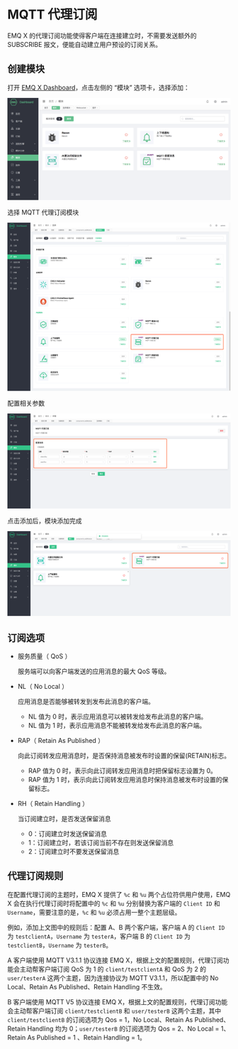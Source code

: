 # MQTT 代理订阅

EMQ X 的代理订阅功能使得客户端在连接建立时，不需要发送额外的 SUBSCRIBE 报文，便能自动建立用户预设的订阅关系。

## 创建模块

打开 [EMQ X Dashboard](http://127.0.0.1:18083/#/modules)，点击左侧的 “模块” 选项卡，选择添加：

![image-20200927213049265](../.gitbook/assets/modules.png)

选择 MQTT 代理订阅模块

![image-20200927213049265](../.gitbook/assets/mod_subscriptions_1.png)

配置相关参数

![image-20200927213049265](../.gitbook/assets/mod_subscriptions_2.png)

点击添加后，模块添加完成

![image-20200927213049265](../.gitbook/assets/mod_subscriptions_3.png)

## 订阅选项

* 服务质量（ QoS ）

  服务端可以向客户端发送的应用消息的最大 QoS 等级。

* NL（ No Local ）

  应用消息是否能够被转发到发布此消息的客户端。

  * NL 值为 0 时，表示应用消息可以被转发给发布此消息的客户端。
  * NL 值为 1 时，表示应用消息不能被转发给发布此消息的客户端。

* RAP（ Retain As Published ）

  向此订阅转发应用消息时，是否保持消息被发布时设置的保留\(RETAIN\)标志。

  * RAP 值为 0 时，表示向此订阅转发应用消息时把保留标志设置为 0。
  * RAP 值为 1 时，表示向此订阅转发应用消息时保持消息被发布时设置的保留标志。

* RH（ Retain Handling ）

  当订阅建立时，是否发送保留消息

  * 0：订阅建立时发送保留消息
  * 1：订阅建立时，若该订阅当前不存在则发送保留消息
  * 2：订阅建立时不要发送保留消息

## 代理订阅规则

在配置代理订阅的主题时，EMQ X 提供了 `%c` 和 `%u` 两个占位符供用户使用，EMQ X 会在执行代理订阅时将配置中的 `%c` 和 `%u` 分别替换为客户端的 `Client ID` 和 `Username`，需要注意的是，`%c` 和 `%u` 必须占用一整个主题层级。

例如，添加上文图中的规则后：配置 A、B 两个客户端，客户端 A 的 `Client ID` 为 `testclientA`，`Username` 为 `testerA`，客户端 B 的 `Client ID` 为 `testclientB`，`Username` 为 `testerB`。

A 客户端使用 MQTT V3.1.1 协议连接 EMQ X，根据上文的配置规则，代理订阅功能会主动帮客户端订阅 QoS 为 1 的 `client/testclientA` 和 QoS 为 2 的 `user/testerA` 这两个主题，因为连接协议为 MQTT V3.1.1，所以配置中的 No Local、Retain As Published、Retain Handling 不生效。

B 客户端使用 MQTT V5 协议连接 EMQ X，根据上文的配置规则，代理订阅功能会主动帮客户端订阅 `client/testclientB` 和 `user/testerB` 这两个主题，其中 `client/testclientB` 的订阅选项为 Qos = 1，No Local、Retain As Published、Retain Handling 均为 0；`user/testerB` 的订阅选项为 Qos = 2、No Local = 1、Retain As Published = 1 、Retain Handling = 1。

